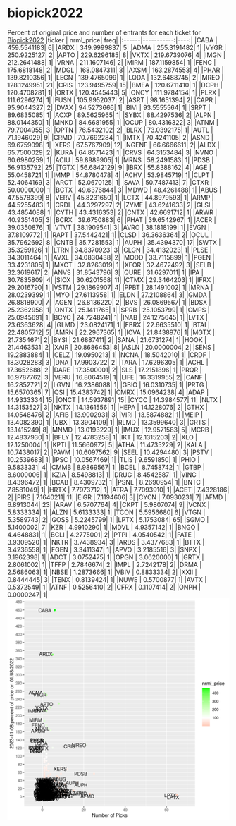 # biopick2022
Percent of original price and number of entrants for each ticket for [Biopick2022](https://twitter.com/hashtag/Biopick2022)
|ticker |  nrml_price| freq|
|:------|-----------:|----:|
|CABA   | 459.5541183|    6|
|ARDX   | 349.9999837|    5|
|ADMA   | 255.3191482|    1|
|VYGR   | 250.9225127|    2|
|APTO   | 229.6296185|    8|
|VKTX   | 219.6739076|    4|
|IMGN   | 212.2641488|    1|
|VRNA   | 211.1607146|    2|
|MIRM   | 187.1159854|    1|
|FENC   | 175.6818148|    2|
|MDGL   | 168.0847311|    3|
|AXSM   | 163.2874553|    4|
|PHAR   | 139.8210356|    1|
|LEGN   | 139.4765099|    1|
|LQDA   | 132.6488745|    2|
|MREO   | 128.1249951|   21|
|CRIS   | 123.9495759|   15|
|BMEA   | 120.6711410|    1|
|DCPH   | 120.4708281|    1|
|ORTX   | 120.4545443|    5|
|ONCY   | 111.9784154|    1|
|PLRX   | 111.6296274|    1|
|FUSN   | 105.9952037|    2|
|ASRT   |  98.1651394|    2|
|CAPR   |  95.9044327|    2|
|DVAX   |  94.5273666|    1|
|BIVI   |  93.5555564|    1|
|SRPT   |  89.6835085|    1|
|ACXP   |  89.5625965|    1|
|SYBX   |  88.4297536|    2|
|ALPN   |  88.0144350|    1|
|MNKD   |  84.6681955|    1|
|OCUP   |  80.4316322|    3|
|ATNM   |  79.7004955|    3|
|OPTN   |  76.5432102|    2|
|BLRX   |  73.0392175|    1|
|AUTL   |  71.1946029|    9|
|CRMD   |  70.7692284|    1|
|IMTX   |  70.4241105|    2|
|ASND   |  69.6759098|    1|
|XERS   |  67.5767909|   12|
|NGENF  |  66.6666611|    2|
|ALDX   |  65.7500029|    2|
|KURA   |  64.8571423|    1|
|CRVS   |  64.3153484|    3|
|NVNO   |  60.6980259|    1|
|ACIU   |  59.8989905|    1|
|MRNS   |  58.2491583|    1|
|PDSB   |  56.9135792|   25|
|TGTX   |  56.6842129|    9|
|IBRX   |  55.8388162|    4|
|AGE    |  55.0458721|    1|
|IMMP   |  54.8780478|    4|
|ACHV   |  53.9845719|    1|
|CLPT   |  52.4064169|    3|
|ARCT   |  52.0670125|    1|
|SAVA   |  50.7487413|    7|
|CTXR   |  50.0000000|    1|
|BCTX   |  49.6376844|    3|
|MDWD   |  48.4261488|    1|
|ABUS   |  47.5578399|    8|
|VERV   |  45.8231650|    1|
|LCTX   |  44.8979593|    1|
|ARMP   |  44.5255483|    1|
|CRDL   |  44.3297297|    2|
|ZYME   |  43.6241633|    2|
|GLSI   |  43.4854088|    1|
|CYTH   |  43.4316353|    2|
|CNTX   |  42.6691712|    1|
|ARWR   |  40.9351405|    3|
|BCRX   |  39.6750883|    6|
|PHAT   |  39.6542967|    1|
|ACER   |  39.0350876|    1|
|VTVT   |  38.1909541|    3|
|AVRO   |  38.1818199|    1|
|EVGN   |  37.8109772|    1|
|RAPT   |  37.5442421|    1|
|CLSD   |  36.3636364|    2|
|OCUL   |  35.7962692|    8|
|CNTB   |  35.7281553|    1|
|AUPH   |  35.4394370|   17|
|SWTX   |  35.3259126|    1|
|LTRN   |  34.8370923|    3|
|CLGN   |  34.4132023|    1|
|PLSE   |  34.3011464|    1|
|AVXL   |  34.0830438|    2|
|MODD   |  33.7115899|    1|
|PGEN   |  33.4231805|    1|
|MXCT   |  32.8263019|    1|
|XFOR   |  32.4672492|    3|
|SELB   |  32.3619617|    2|
|ANVS   |  31.8543796|    3|
|QURE   |  31.6297011|    1|
|IPA    |  30.7835809|    4|
|SIOX   |  30.6201568|   11|
|CTMX   |  29.3464203|    1|
|IFRX   |  29.2016790|    1|
|VSTM   |  29.1869907|    4|
|PPBT   |  28.1491002|    1|
|MRNA   |  28.0239399|    1|
|MYO    |  27.6113958|    1|
|ELDN   |  27.2108864|    3|
|GMDA   |  26.8818900|    7|
|AGEN   |  26.8136220|    2|
|BVS    |  26.0869567|    1|
|BDSX   |  25.2362958|    1|
|ONTX   |  25.1411765|    1|
|SPRB   |  25.1053799|    1|
|CMPS   |  25.0945691|    1|
|BCYC   |  24.7248241|    1|
|INAB   |  24.1275645|    1|
|LVTX   |  23.6363628|    4|
|GLMD   |  23.0824171|    1|
|FBRX   |  22.6635510|    1|
|BTAI   |  22.4805712|    5|
|AMRN   |  22.2967365|    1|
|IOVA   |  21.8438976|    1|
|MGTX   |  21.7354671|    2|
|BYSI   |  21.6887411|    2|
|SANA   |  21.6731274|    1|
|HOOK   |  21.4463531|    2|
|XAIR   |  20.8686453|    8|
|ASLN   |  20.0000004|    2|
|SENS   |  19.2883884|    1|
|CELZ   |  19.0950213|    1|
|NCNA   |  18.5042010|    1|
|CRDF   |  18.3028283|    3|
|DNA    |  17.9903722|    2|
|TARA   |  17.6296305|    1|
|ACHL   |  17.3652688|    2|
|DARE   |  17.3500001|    2|
|SLS    |  17.2151896|    1|
|PRQR   |  16.9787762|    3|
|VERU   |  16.8064519|    1|
|LIFE   |  16.3319955|    2|
|CANF   |  16.2852721|    2|
|LGVN   |  16.2386088|    1|
|GBIO   |  16.0310735|    1|
|PRTG   |  15.6570365|    7|
|QSI    |  15.4383742|    1|
|CMRX   |  15.0964238|    4|
|ADAP   |  14.9333334|   15|
|ONCT   |  14.5937891|   15|
|CYCC   |  14.3984577|   11|
|NLTX   |  14.3153527|    3|
|NKTX   |  14.1361556|    1|
|HEPA   |  14.1228076|    2|
|GTHX   |  14.0548476|    2|
|AFIB   |  13.9002931|    3|
|VIRI   |  13.5874882|    1|
|MEIP   |  13.4082390|    1|
|UBX    |  13.3904109|    1|
|RLMD   |  13.3599640|    3|
|GRTS   |  13.1415249|    8|
|MNMD   |  13.0193229|    1|
|IMUX   |  12.9571583|    5|
|MCRB   |  12.4837930|    1|
|BFLY   |  12.4783258|    1|
|IKT    |  12.1315203|    2|
|XLO    |  12.1250004|    1|
|KPTI   |  11.5660972|    5|
|ATHA   |  11.4735229|    2|
|KALA   |  10.7438017|    2|
|PAVM   |  10.6097562|    9|
|SEEL   |  10.4294480|    3|
|PSTV   |  10.2539683|    1|
|IPSC   |  10.0567469|    1|
|TLIS   |   9.6591850|    1|
|PHIO   |   9.5833331|    4|
|CMMB   |   8.9869567|    1|
|BCEL   |   8.7458742|    1|
|GTBP   |   8.6000006|    1|
|KZIA   |   8.5498813|    1|
|DRUG   |   8.4542587|    1|
|VINC   |   8.4396472|    1|
|BCAB   |   8.4309732|    1|
|PSNL   |   8.2690954|    1|
|BNTC   |   7.8581049|    1|
|HRTX   |   7.7973712|    1|
|ATRA   |   7.7093910|    1|
|ACET   |   7.4328186|    2|
|PIRS   |   7.1640211|   11|
|EIGR   |   7.1194606|    3|
|CYCN   |   7.0930231|    7|
|AFMD   |   6.8913044|   23|
|ARAV   |   6.5707764|    4|
|CKPT   |   5.9807074|    9|
|VCNX   |   5.8333334|    1|
|ALZN   |   5.6133333|    1|
|TCON   |   5.5956680|    6|
|VTGN   |   5.3589743|    2|
|GOSS   |   5.2245799|    1|
|LPTX   |   5.1753084|   65|
|SGMO   |   5.1400002|    7|
|KZR    |   4.9910290|    1|
|MDVL   |   4.9357142|    1|
|BNGO   |   4.4648831|    1|
|BCLI   |   4.2775001|    2|
|PTPI   |   4.0540542|    1|
|FATE   |   3.9309520|    1|
|NKTR   |   3.7438934|    3|
|ARDS   |   3.4377683|    1|
|BTTX   |   3.4236558|    1|
|FGEN   |   3.3411347|    1|
|APVO   |   3.2185516|    3|
|SNPX   |   3.1962398|    1|
|ADCT   |   3.0752475|    1|
|OPGN   |   3.0620000|    1|
|GRTX   |   2.8061002|    1|
|TFFP   |   2.7846674|    2|
|IMPL   |   2.7242178|    2|
|DRMA   |   2.5686063|    1|
|NBSE   |   1.2873666|    1|
|VBIV   |   0.8833334|    2|
|XXII   |   0.8444445|    3|
|TENX   |   0.8139424|    1|
|NUWE   |   0.5700877|    1|
|AVTX   |   0.5372549|    1|
|ATNF   |   0.5256410|    2|
|CFRX   |   0.1107414|    2|
|ONPH   |   0.0000247|    1|
![retvspicks](biopicks.png?raw=true)

